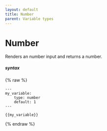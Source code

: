 ```yaml
---
layout: default
title: Number
parent: Variable types
---
```


# Number

Renders an number input and returns a number.

##### syntax
{% raw %}
```
---
my_variable:
    type: number
    default: 1
---

{{my_variable}}
```
{% endraw %}